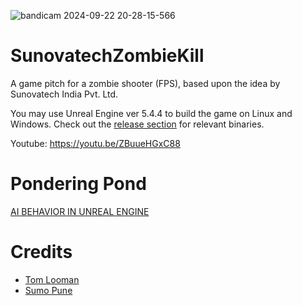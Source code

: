 
![bandicam 2024-09-22 20-28-15-566](https://github.com/user-attachments/assets/a9defa38-ff62-4fde-8782-7c00034bbee4)

# SunovatechZombieKill
A game pitch for a zombie shooter (FPS), based upon the idea by Sunovatech India Pvt. Ltd.

You may use Unreal Engine ver 5.4.4 to build the game on Linux and Windows. Check out the [release section](https://github.com/ravimohan1991/SunovatechZombieKill/releases) for relevant binaries.

Youtube: https://youtu.be/ZBuueHGxC88

# Pondering Pond
[AI BEHAVIOR IN UNREAL ENGINE](https://ravimohan.net/2024/09/26/ai-behavior-in-unreal-engine/)

# Credits
- [Tom Looman](https://github.com/tomlooman/EpicSurvivalGame)
- [Sumo Pune](https://pune.sumo-digital.com/)
